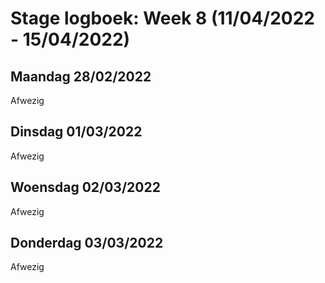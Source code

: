 # Stage logboek: Week 8 (11/04/2022 - 15/04/2022)

## Maandag 28/02/2022

Afwezig

## Dinsdag 01/03/2022

Afwezig

## Woensdag 02/03/2022

Afwezig

## Donderdag 03/03/2022

Afwezig
